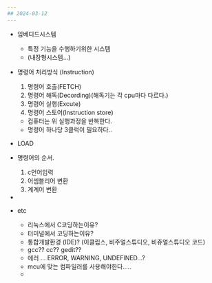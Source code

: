 ```yaml
---
## 2024-03-12
---
```


- 임베디드시스템
	- 특정 기능을 수행하기위한 시스템
	- (내장형시스템...)

- 명령어 처리방식 (Instruction)
	1. 명령어 호출(FETCH)
	2. 명령어 해독(Decording)(해독기는 각 cpu마다 다르다.)
	3. 명령어 실행(Excute)
	4. 명령어 스토어(Instruction store)
	
	- 컴퓨터는 위 실행과정을 반복한다.
	- 명령어 하나당 3클럭이 필요하다..
	
- LOAD 
	
- 명령어의 순서.
	1. c언어입력
	2. 어셈블리어 변환
	3. 계계어 변환
	
- 
	
- etc
	- 리눅스에서 C코딩하는이유?
	- 터미널에서 코딩하는이유?
	- 통합개발환경 (IDE)? (이클립스, 비주얼스튜디오, 비쥬얼스튜디오 코드)
	- gcc?? cc?? gedit??
	- 에러 ... ERROR, WARNING, UNDEFINED...?
	- mcu에 맞는 컴파일러를 사용해야한다.....
	- 

